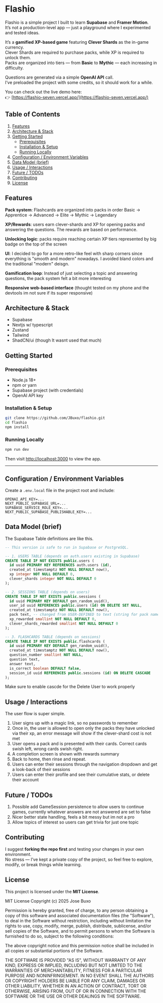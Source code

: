 # Flashio

Flashio is a simple project I built to learn **Supabase** and **Framer Motion**.  
It’s not a production-level app — just a playground where I experimented and tested ideas.

It’s a **gamified XP-based game** featuring **Clever Shards** as the in-game currency.  
Clever Shards are required to purchase packs, while XP is required to unlock them.  
Packs are organized into tiers — from **Basic** to **Mythic** — each increasing in difficulty.  

Questions are generated via a simple **OpenAI API** call.  
I’ve preloaded the project with some credits, so it should work for a while.

You can check out the live demo here:  
👉 [https://flashio-seven.vercel.app/](https://flashio-seven.vercel.app/)

## Table of Contents

1. [Features](#features)  
2. [Architecture & Stack](#architecture--stack)  
3. [Getting Started](#getting-started)  
   - [Prerequisites](#prerequisites)  
   - [Installation & Setup](#installation--setup)  
   - [Running Locally](#running-locally)  
4. [Configuration / Environment Variables](#configuration--environment-variables)  
5. [Data Model (brief)](#data-model-brief)  
6. [Usage / Interactions](#usage--interactions)  
7. [Future / TODOs](#future--todos)  
8. [Contributing](#contributing)  
9. [License](#license)

## Features

<!-- Add your feature list here -->
**Pack system**: Flashcards are organized into packs in order Basic -> Apprentice -> Advanced -> Elite -> Mythic -> Legendary

**XP/Rewards**: users earn clever-shards and XP for opening packs and answering the questions. The rewards are based on performance.

**Unlocking logic**: packs require reaching certain XP tiers represented by big badge on the top of the screen

**UI**: I decided to go for a more retro-like feel with sharp corners since everything is "smooth and modern" nowadays. I avoided bland colors and the traditional "modern" deisgn.

**Gamification loop**: Instead of just selecting a topic and answering questions, the pack system felt a  bit more interesting

**Responsive web-based interface** (thought tested on my phone and the devtools im not sure if its super responsive)

## Architecture & Stack
- Supabase
- Nextjs w/ typescript
- Zustand
- Tailwind
- ShadCN/ui (though It wasnt used that much)

## Getting Started

### Prerequisites
- Node.js 18+  
- npm or yarn  
- Supabase project (with credentials)  
- OpenAI API key
  
### Installation & Setup
```bash
git clone https://github.com/JBuxo/flashio.git
cd flashio
npm install
```
### Running Locally
```bash
npm run dev
```
Then visit [http://localhost:3000](http://localhost:3000) to view the app.

---

## Configuration / Environment Variables
Create a ```.env.local``` file in the project root and include:

```
OPENAI_API_KEY=...
NEXT_PUBLIC_SUPABASE_URL=...
SUPABASE_SERVICE_ROLE_KEY=...
NEXT_PUBLIC_SUPABASE_PUBLISHABLE_KEY=...
```

## Data Model (brief)
The Supabase Table definitions are like this. 

```sql
-- This version is safe to run in Supabase or PostgreSQL.

-- 1. USERS TABLE (depends on auth.users existing in Supabase)
CREATE TABLE IF NOT EXISTS public.users (
  id uuid PRIMARY KEY REFERENCES auth.users (id),
  created_at timestamptz NOT NULL DEFAULT now(),
  xp integer NOT NULL DEFAULT 0,
  clever_shards integer NOT NULL DEFAULT 0
);

-- 2. SESSIONS TABLE (depends on users)
CREATE TABLE IF NOT EXISTS public.sessions (
  id uuid PRIMARY KEY DEFAULT gen_random_uuid(),
  user_id uuid REFERENCES public.users (id) ON DELETE SET NULL,
  created_at timestamptz NOT NULL DEFAULT now(),
  pack text, -- changed from USER-DEFINED to text (string for pack name or type)
  xp_rewarded smallint NOT NULL DEFAULT 0,
  clever_shards_rewarded smallint NOT NULL DEFAULT 0
);

-- 3. FLASHCARDS TABLE (depends on sessions)
CREATE TABLE IF NOT EXISTS public.flashcards (
  id uuid PRIMARY KEY DEFAULT gen_random_uuid(),
  created_at timestamptz NOT NULL DEFAULT now(),
  question_number smallint NOT NULL,
  question text,
  answer text,
  is_correct boolean DEFAULT false,
  session_id uuid REFERENCES public.sessions (id) ON DELETE CASCADE
);
```

Make sure to enable cascde for the Delete User to work properly

## Usage / Interactions
The user flow is super simple.
1. User signs up with a magic link, so no passwords to remember
2. Once in, the user is allowed to open only the packs they have unlocked via their xp, an error message will show if the clever-shard cost is not met
3. User opens a pack and is presented with their cards. Correct cards swish left, wrong cards swish right.
4. A completion screen is shown with rewards summary
5. Back to home, then rinse and repeat.
6. Users can enter their sessions through the navigation dropdown and get a look-back of their sessions
7. Users can enter their profile and see their cumulative stats, or delete their account

## Future / TODOs
<!-- Add upcoming improvements or ideas here -->
1. Possible add GameSession persistence to allow users to continue games, currently whatever answers are not answered are set to false
2. Nicer better state handling, feels a bit messy but im not a pro
3. Allow topics of interest so users can get trivia for just one topic

## Contributing
I suggest **forking the repo first** and testing your changes in your own environment.  
No stress — I’ve kept a private copy of the project, so feel free to explore, modify, or break things while learning.

## License
This project is licensed under the **MIT License**.

MIT License
Copyright (c) 2025 Jose Buxo

Permission is hereby granted, free of charge, to any person obtaining a copy
of this software and associated documentation files (the "Software"), to deal
in the Software without restriction, including without limitation the rights
to use, copy, modify, merge, publish, distribute, sublicense, and/or sell
copies of the Software, and to permit persons to whom the Software is
furnished to do so, subject to the following conditions:

The above copyright notice and this permission notice shall be included in all
copies or substantial portions of the Software.

THE SOFTWARE IS PROVIDED "AS IS", WITHOUT WARRANTY OF ANY KIND, EXPRESS OR
IMPLIED, INCLUDING BUT NOT LIMITED TO THE WARRANTIES OF MERCHANTABILITY,
FITNESS FOR A PARTICULAR PURPOSE AND NONINFRINGEMENT. IN NO EVENT SHALL THE
AUTHORS OR COPYRIGHT HOLDERS BE LIABLE FOR ANY CLAIM, DAMAGES OR OTHER
LIABILITY, WHETHER IN AN ACTION OF CONTRACT, TORT OR OTHERWISE, ARISING FROM,
OUT OF OR IN CONNECTION WITH THE SOFTWARE OR THE USE OR OTHER DEALINGS IN THE
SOFTWARE.
